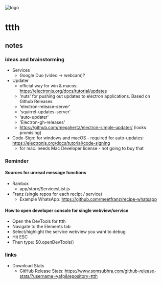 ![logo](https://raw.githubusercontent.com/yafp/ttth/master/.github/logo/128x128.png)

# ttth
## notes

### ideas  and brainstorming
* Services
  * Google Duo (video -> webcam)?
* Updater
  * official way for win & macos: https://electronjs.org/docs/tutorial/updates
  * 'nuts' for pushing out updates to electron applications. Based on Github Releases
  * 'electron-release-server'
  * 'squirrel-updates-server'
  * 'auto-updater'
  * 'Electron-gh-releases'
  * https://github.com/megahertz/electron-simple-updater/ (looks promising)
* Code-Sign: for windows and macOS - required for auto-updates: https://electronjs.org/docs/tutorial/code-signing
  * for mac: needs Mac Developer license - not going to buy that


### Reminder
#### Sources for unread message functions
* Rambox
  * app/store/ServicesList.js
* Franz (single repos for each recipt / service)
  * Example WhatsApp: https://github.com/meetfranz/recipe-whatsapp

#### How to open developer console for single webview/service
* Open the DevTools for ttth
* Navigate to the Elements tab
* Select/highlight the service webview you want to debug
* Hit ESC 
* Then type: $0.openDevTools()



### links
* Download Stats
  * GitHub Release Stats: https://www.somsubhra.com/github-release-stats/?username=yafp&repository=ttth
